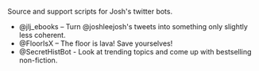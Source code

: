 Source and support scripts for Josh's twitter bots.

* @jlj\_ebooks – Turn @joshleejosh's tweets into something only slightly less coherent.
* @FloorIsX – The floor is lava! Save yourselves!
* @SecretHistBot - Look at trending topics and come up with bestselling non-fiction.

